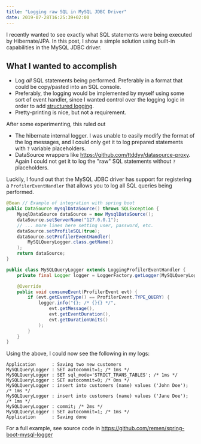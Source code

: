 ```yaml
---
title: "Logging raw SQL in MySQL JDBC Driver"
date: 2019-07-28T16:25:39+02:00
---
```


I recently wanted to see exactly what SQL statements were being executed by
Hibernate/JPA. In this post, I show a simple solution using built-in
capabilities in the MySQL JDBC driver.

<!--more-->

## What I wanted to accomplish

* Log *all* SQL statements being performed. Preferably in a format that could be
  copy/pasted into an SQL console.
* Preferably, the logging would be implemented by myself using some sort of
  event handler, since I wanted control over the logging logic in order to add
  [structured logging](https://www.elastic.co/blog/structured-logging-filebeat).
* Pretty-printing is nice, but not a requirement.

After some experimenting, this ruled out

* The hibernate internal logger. I was unable to easily modify the format of
  the log messages, and I could only get it to log prepared statements with
  `?` variable placeholders.
* DataSource wrappers like https://github.com/ttddyy/datasource-proxy. Again I
  could not get it to log the "raw" SQL statements without `?` placeholders.

Luckily, I found out that the MySQL JDBC driver has support for registering a
`ProfilerEventHandler` that allows you to log all SQL queries being performed.

```java
@Bean // Example of integration with spring boot
public DataSource mysqlDataSource() throws SQLException {
    MysqlDataSource dataSource = new MysqlDataSource();
    dataSource.setServerName("127.0.0.1");
    // ... more lines here setting user, password, etc.
    dataSource.setProfileSQL(true);
    dataSource.setProfilerEventHandler(
        MySQLQueryLogger.class.getName()
    );
    return dataSource;
}
```

```java
public class MySQLQueryLogger extends LoggingProfilerEventHandler {
    private final Logger logger = LoggerFactory.getLogger(MySQLQueryLogger.class);

    @Override
    public void consumeEvent(ProfilerEvent evt) {
        if (evt.getEventType() == ProfilerEvent.TYPE_QUERY) {
            logger.info("{}; /* {}{} */",
                evt.getMessage(),
                evt.getEventDuration(),
                evt.getDurationUnits()
            );
        }
    }
}
```

Using the above, I could now see the following in my logs:

```
Application      : Saving two new customers
MySQLQueryLogger : SET autocommit=1; /* 1ms */
MySQLQueryLogger : SET sql_mode='STRICT_TRANS_TABLES'; /* 1ms */
MySQLQueryLogger : SET autocommit=0; /* 0ms */
MySQLQueryLogger : insert into customers (name) values ('John Doe'); /* 1ms */
MySQLQueryLogger : insert into customers (name) values ('Jane Doe'); /* 1ms */
MySQLQueryLogger : commit; /* 2ms */
MySQLQueryLogger : SET autocommit=1; /* 1ms */
Application      : Saving done
```

For a full example, see source code in https://github.com/remen/spring-boot-mysql-logger
